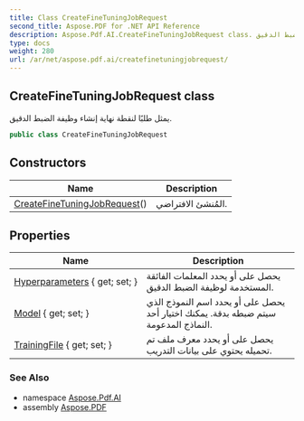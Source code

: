 ```yaml
---
title: Class CreateFineTuningJobRequest
second_title: Aspose.PDF for .NET API Reference
description: Aspose.Pdf.AI.CreateFineTuningJobRequest class. يمثل طلبًا لنقطة نهاية إنشاء وظيفة الضبط الدقيق
type: docs
weight: 280
url: /ar/net/aspose.pdf.ai/createfinetuningjobrequest/
---
```

## CreateFineTuningJobRequest class

يمثل طلبًا لنقطة نهاية إنشاء وظيفة الضبط الدقيق.

```csharp
public class CreateFineTuningJobRequest
```

## Constructors

| Name | Description |
| --- | --- |
| [CreateFineTuningJobRequest](createfinetuningjobrequest/)() | المُنشئ الافتراضي. |

## Properties

| Name | Description |
| --- | --- |
| [Hyperparameters](../../aspose.pdf.ai/createfinetuningjobrequest/hyperparameters/) { get; set; } | يحصل على أو يحدد المعلمات الفائقة المستخدمة لوظيفة الضبط الدقيق. |
| [Model](../../aspose.pdf.ai/createfinetuningjobrequest/model/) { get; set; } | يحصل على أو يحدد اسم النموذج الذي سيتم ضبطه بدقة. يمكنك اختيار أحد النماذج المدعومة. |
| [TrainingFile](../../aspose.pdf.ai/createfinetuningjobrequest/trainingfile/) { get; set; } | يحصل على أو يحدد معرف ملف تم تحميله يحتوي على بيانات التدريب. |

### See Also

* namespace [Aspose.Pdf.AI](../../aspose.pdf.ai/)
* assembly [Aspose.PDF](../../)